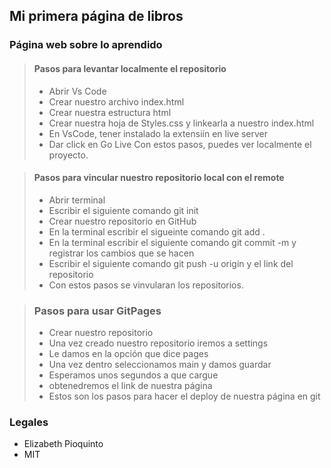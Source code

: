 ## Mi primera página de libros

### Página web sobre lo aprendido

> #### Pasos para levantar localmente el repositorio
> -  Abrir Vs Code
> - Crear nuestro archivo index.html
> - Crear nuestra estructura html
> - Crear nuestra hoja de Styles.css y linkearla a nuestro index.html
> - En VsCode, tener instalado la extensiín en live server
> - Dar click en Go Live
>  Con estos pasos, puedes ver localmente el proyecto.

> #### Pasos para vincular nuestro repositorio local con el remote
> - Abrir terminal
> - Escribir el siguiente comando git init
> - Crear nuestro repositorio en GitHub
> - En la terminal escribir el sigueinte comando git add .
> - En la terminal escribir el siguiente comando git commit -m y registrar los cambios que se hacen
> - Escribir el siguiente comando git push -u origin y el link del repositorio
> - Con estos pasos se vinvularan los repositorios.
 
> ### Pasos para usar GitPages
> - Crear nuestro repositorio
> - Una vez creado nuestro repositorio iremos a settings
> - Le damos en la opción que dice pages
> - Una vez dentro seleccionamos main y damos guardar
> - Esperamos unos segundos a que cargue
> - obtenedremos el link de nuestra página
> - Estos son los pasos para hacer el deploy de nuestra página en git 

### Legales
- Elizabeth Pioquinto
- MIT
